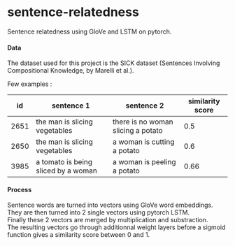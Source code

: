 # sentence-relatedness
Sentence relatedness using GloVe and LSTM on pytorch.  

#### Data
The dataset used for this project is the SICK dataset (Sentences Involving Compositional Knowledge, by Marelli et al.).  

Few examples : 

| id  | sentence 1          | sentence 2 | similarity score |
| --------------- |---------------| -----| ------ |
|2651| the man is slicing vegetables  |  there is no woman slicing a potato |  0.5 |
|2650| the man is slicing vegetables    |   a woman is cutting a potato |  0.6 |
|3985| a tomato is being sliced by a woman    |   a woman is peeling a potato |  0.66 |

#### Process
Sentence words are turned into vectors using GloVe word embeddings.  
They are then turned into 2 single vectors using pytorch LSTM.  
Finally these 2 vectors are merged by multiplication and substraction.  
The resulting vectors go through additionnal weight layers before a sigmoid function gives a similarity score between 0 and 1. 
